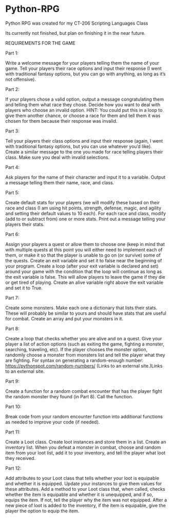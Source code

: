 # Python-RPG
Python RPG was created for my CT-206 Scripting Languages Class

Its currently not finished, but plan on finishing it in the near future.

REQUIREMENTS FOR THE GAME

Part 1:

Write a welcome message for your players telling them the name of your game.
Tell your players their race options and input their response (I went with traditional fantasy options, but you can go with anything, as long as it’s not offensive).

Part 2:

If your players chose a valid option, output a message congratulating them and telling them what race they chose. Decide how you want to deal with players who choose an invalid option. HINT: You could put this in a loop to give them another chance, or choose a race for them and tell them it was chosen for them because their response was invalid.

Part 3:

Tell your players their class options and input their response (again, I went with traditional fantasy options, but you can use whatever you’d like).
Create a similar message to the one you made for race telling players their class. Make sure you deal with invalid selections.

Part 4:

Ask players for the name of their character and input it to a variable.
Output a message telling them their name, race, and class.

Part 5:

Create default stats for your players (we will modify these based on their race and class (I am using hit points, strength, defense, magic, and agility and setting their default values to 10 each).
For each race and class, modify (add to or subtract from) one or more stats.
Print out a message telling your players their stats.

Part 6:

Assign your players a quest or allow them to choose one (keep in mind that with multiple quests at this point you will either need to implement each of them, or make it so that the player is unable to go on (or survive) some of the quests.
Create an exit variable and set it to false near the beginning of your program.
Create a loop (after your exit variable is declared and set) around your game with the condition that the loop will continue as long as the exit variable is false. This will allow players to leave the game if they die or get tired of playing.
Create an alive variable right above the exit variable and set it to True.

Part 7:

Create some monsters. Make each one a dictionary that lists their stats. These will probably be similar to yours and should have stats that are useful for combat.
Create an array and put your monsters in it.

Part 8:

Create a loop that checks whether you are alive and on a quest.
Give your player a list of action options (such as exiting the game, fighting a monster, searching, traveling, etc).
If the player chooses the monster option, randomly choose a monster from monsters list and tell the player what they are fighting. For syntax on generating a random-enough number: https://pythonspot.com/random-numbers/ (Links to an external site.)Links to an external site.

Part 9:

Create a function for a random combat encounter that has the player fight the random monster they found (in Part 8). Call the function.

Part 10:

Break code from your random encounter function into additional functions as needed to improve your code (if needed).

Part 11:

Create a Loot class.
Create loot instances and store them in a list.
Create an inventory list.
When you defeat a monster in combat, choose and random item from your loot list, add it to your inventory, and tell the player what loot they received.

Part 12:

Add attributes to your Loot class that tells whether your loot is equipable and whether it is equipped.
Update your instances to give them values for these attributes.
Add a method to your Loot class that, when called, checks whether the item is equipable and whether it is unequipped, and if so, equips the item. If not, tell the player why the item was not equipped.
After a new piece of loot is added to the inventory, if the item is equipable, give the player the option to equip the item.
